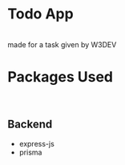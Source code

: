 # Todo App
<br>
made for a task given by W3DEV

# Packages Used
<br>

## Backend
- express-js
- prisma